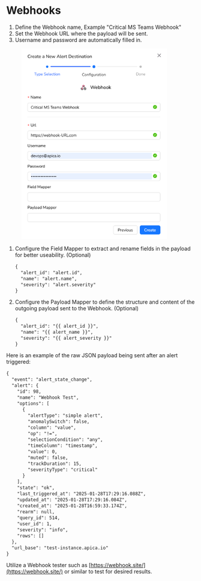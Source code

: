 # Webhooks

1. Define the Webhook name, Example "Critical MS Teams Webhook"
2. Set the Webhook URL where the payload will be sent.
3. Username and password are automatically filled in.

<figure><img src="../../../.gitbook/assets/image (274) (1) (1).png" alt="" width="388"><figcaption></figcaption></figure>

1.  Configure the Field Mapper to extract and rename fields in the payload for better useability. (Optional)

    ```
    {
      "alert_id": "alert.id",
      "name": "alert.name",
      "severity": "alert.severity"
    }
    ```
2.  Configure the Payload Mapper to define the structure and content of the outgoing payload sent to the Webhook. (Optional)&#x20;

    ```
    {
      "alert_id": "{{ alert_id }}",
      "name": "{{ alert_name }}",
      "severity": "{{ alert_severity }}"
    }
    ```

Here is an example of the raw JSON payload being sent after an alert triggered:

```
{
  "event": "alert_state_change",
  "alert": {
    "id": 98,
    "name": "Webhook Test",
    "options": [
      {
        "alertType": "simple alert",
        "anomalySwitch": false,
        "column": "value",
        "op": "!=",
        "selectionCondition": "any",
        "timeColumn": "timestamp",
        "value": 0,
        "muted": false,
        "trackDuration": 15,
        "severityType": "critical"
      }
    ],
    "state": "ok",
    "last_triggered_at": "2025-01-28T17:29:16.088Z",
    "updated_at": "2025-01-28T17:29:16.084Z",
    "created_at": "2025-01-28T16:59:33.174Z",
    "rearm": null,
    "query_id": 514,
    "user_id": 1,
    "severity": "info",
    "rows": []
  },
  "url_base": "test-instance.apica.io"
}
```

Utilize a Webhook tester such as [https://webhook.site/](https://webhook.site/) or similar to test for desired results.
